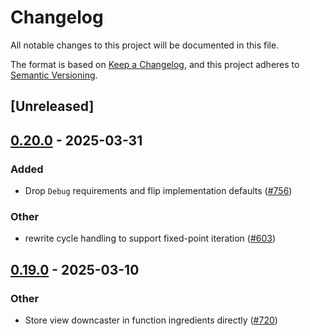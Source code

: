 # Changelog

All notable changes to this project will be documented in this file.

The format is based on [Keep a Changelog](https://keepachangelog.com/en/1.0.0/),
and this project adheres to [Semantic Versioning](https://semver.org/spec/v2.0.0.html).

## [Unreleased]

## [0.20.0](https://github.com/OLUWAMUYIWA/salsa/compare/salsa-macro-rules-v0.19.0...salsa-macro-rules-v0.20.0) - 2025-03-31

### Added

- Drop `Debug` requirements and flip implementation defaults ([#756](https://github.com/OLUWAMUYIWA/salsa/pull/756))

### Other

- rewrite cycle handling to support fixed-point iteration ([#603](https://github.com/OLUWAMUYIWA/salsa/pull/603))

## [0.19.0](https://github.com/salsa-rs/salsa/compare/salsa-macro-rules-v0.18.0...salsa-macro-rules-v0.19.0) - 2025-03-10

### Other

- Store view downcaster in function ingredients directly ([#720](https://github.com/salsa-rs/salsa/pull/720))

